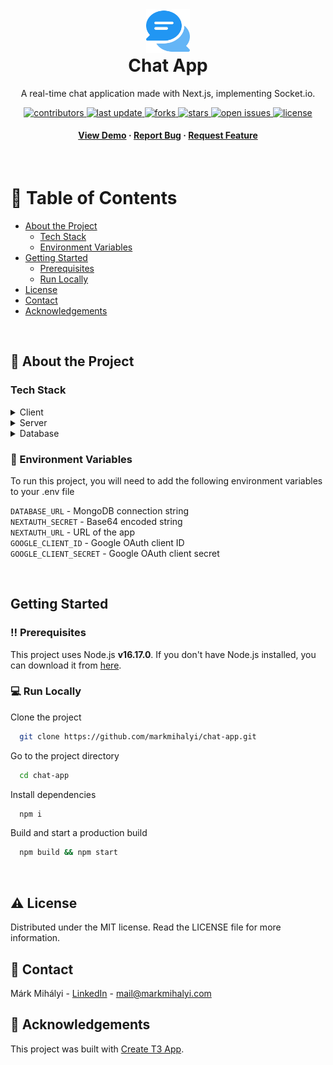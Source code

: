 <div align="center">

  <img src="public/logos/logo.png" alt="logo" width="auto" height="70" />

  <h1 style="margin-top: 0px!important">Chat App</h1>
  
  <p>
    A real-time chat application made with Next.js, implementing Socket.io.
  </p>
  
  
<!-- Badges -->
<p>
  <a href="https://github.com/markmihalyi/chat-app/graphs/contributors">
    <img src="https://img.shields.io/github/contributors/markmihalyi/chat-app" alt="contributors" />
  </a>
  <a href="">
    <img src="https://img.shields.io/github/last-commit/markmihalyi/chat-app" alt="last update" />
  </a>
  <a href="https://github.com/markmihalyi/chat-app/network/members">
    <img src="https://img.shields.io/github/forks/markmihalyi/chat-app" alt="forks" />
  </a>
  <a href="https://github.com/markmihalyi/chat-app/stargazers">
    <img src="https://img.shields.io/github/stars/markmihalyi/chat-app" alt="stars" />
  </a>
  <a href="https://github.com/markmihalyi/chat-app/issues/">
    <img src="https://img.shields.io/github/issues/markmihalyi/chat-app" alt="open issues" />
  </a>
  <a href="https://github.com/markmihalyi/chat-app/blob/master/LICENSE">
    <img src="https://img.shields.io/github/license/markmihalyi/chat-app.svg" alt="license" />
  </a>
</p>
   
<h4>
    <a href="https://chatapp.markmihalyi.com" target="_blank">View Demo</a>
  <span> · </span>
    <a href="https://github.com/markmihalyi/chat-app/issues/">Report Bug</a>
  <span> · </span>
    <a href="https://github.com/markmihalyi/chat-app/issues/">Request Feature</a>
  </h4>
</div>

<br />

<!-- Table of Contents -->

# :blue_book: Table of Contents

- [About the Project](#star2-about-the-project)
  <!-- - [Screenshots](#camera-screenshots) -->
  - [Tech Stack](#tech-stack)
  <!-- - [Features](#dart-features) -->
  - [Environment Variables](#key-environment-variables)
- [Getting Started](#getting-started)
  - [Prerequisites](#bangbang-prerequisites)
  - [Run Locally](#computer-run-locally)
  <!-- - [Roadmap](#compass-roadmap) -->
- [License](#warning-license)
- [Contact](#handshake-contact)
- [Acknowledgements](#gem-acknowledgements)

<br>

<!-- About the Project -->

## :star2: About the Project

<!-- TODO: Screenshots -->

<!-- ### :camera: Screenshots

<div align="center">
  <img src="https://placehold.co/600x400?text=Your+Screenshot+here" alt="screenshot" />
</div> -->

<!-- TechStack -->

### Tech Stack

<details>
  <summary>Client</summary>
  <ul>
    <li><a href="https://www.typescriptlang.org/">Typescript</a></li>
    <li><a href="https://nextjs.org/">Next.js</a></li>
    <li><a href="https://reactjs.org/">React.js</a></li>
    <li><a href="https://tailwindcss.com/">TailwindCSS</a></li>
  </ul>
</details>

<details>
  <summary>Server</summary>
  <ul>
    <li><a href="https://www.typescriptlang.org/">Typescript</a></li>
    <li><a href="https://nextjs.org/">Next.js</a></li>
    <li><a href="https://socket.io/">Socket.io</a></li>
    <li><a href="https://www.prisma.io/">Prisma</a></li>    
  </ul>
</details>

<details>
<summary>Database</summary>
  <ul>
    <li><a href="https://www.mongodb.com/">MongoDB</a></li>
  </ul>
</details>

<!-- <details>
<summary>DevOps</summary>
  <ul>
    <li><a href="https://www.docker.com/">Docker</a></li>
  </ul>
</details> -->

<!-- TODO: Features -->

<!-- ### :dart: Features

- Feature 1
- Feature 2
- Feature 3 -->

<!-- Env Variables -->

### :key: Environment Variables

To run this project, you will need to add the following environment variables to your .env file

`DATABASE_URL` - MongoDB connection string<br />
`NEXTAUTH_SECRET` - Base64 encoded string<br />
`NEXTAUTH_URL` - URL of the app<br />
`GOOGLE_CLIENT_ID` - Google OAuth client ID<br />
`GOOGLE_CLIENT_SECRET` - Google OAuth client secret<br />

<!-- Getting Started -->

<br>

## Getting Started

<!-- Prerequisites -->

### :bangbang: Prerequisites

This project uses Node.js <b>v16.17.0</b>. If you don't have Node.js installed, you can download it from [here](https://nodejs.org/en/download/).

<!-- Run Locally -->

### :computer: Run Locally

Clone the project

```bash
  git clone https://github.com/markmihalyi/chat-app.git
```

Go to the project directory

```bash
  cd chat-app
```

Install dependencies

```bash
  npm i
```

Build and start a production build

```bash
  npm build && npm start
```

<!-- TODO: Roadmap -->

<!-- ## :compass: Roadmap

- [x] Todo 1
- [ ] Todo 2 -->

<br>

<!-- License -->

## :warning: License

Distributed under the MIT license. Read the LICENSE file for more information.

<!-- Contact -->

## :handshake: Contact

Márk Mihályi - [LinkedIn](https://www.linkedin.com/in/markmihalyi/) - mail@markmihalyi.com

<!-- Acknowledgments -->

## :gem: Acknowledgements

This project was built with [Create T3 App](https://create.t3.gg/).
